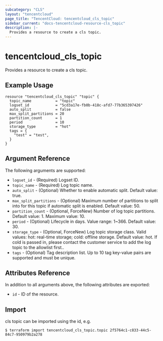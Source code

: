 ```yaml
---
subcategory: "CLS"
layout: "tencentcloud"
page_title: "TencentCloud: tencentcloud_cls_topic"
sidebar_current: "docs-tencentcloud-resource-cls_topic"
description: |-
  Provides a resource to create a cls topic.
---
```


# tencentcloud_cls_topic

Provides a resource to create a cls topic.

## Example Usage

```hcl
resource "tencentcloud_cls_topic" "topic" {
  topic_name           = "topic"
  logset_id            = "5cd3a17e-fb0b-418c-afd7-77b365397426"
  auto_split           = false
  max_split_partitions = 20
  partition_count      = 1
  period               = 10
  storage_type         = "hot"
  tags = {
    "test" = "test",
  }
}
```

## Argument Reference

The following arguments are supported:

* `logset_id` - (Required) Logset ID.
* `topic_name` - (Required) Log topic name.
* `auto_split` - (Optional) Whether to enable automatic split. Default value: true.
* `max_split_partitions` - (Optional) Maximum number of partitions to split into for this topic if automatic split is enabled. Default value: 50.
* `partition_count` - (Optional, ForceNew) Number of log topic partitions. Default value: 1. Maximum value: 10.
* `period` - (Optional) Lifecycle in days. Value range: 1~366. Default value: 30.
* `storage_type` - (Optional, ForceNew) Log topic storage class. Valid values: hot: real-time storage; cold: offline storage. Default value: hot. If cold is passed in, please contact the customer service to add the log topic to the allowlist first..
* `tags` - (Optional) Tag description list. Up to 10 tag key-value pairs are supported and must be unique.

## Attributes Reference

In addition to all arguments above, the following attributes are exported:

* `id` - ID of the resource.



## Import

cls topic can be imported using the id, e.g.

```
$ terraform import tencentcloud_cls_topic.topic 2f5764c1-c833-44c5-84c7-950979b2a278
```

